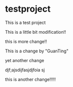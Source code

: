testproject
===========

This is a test project


This is a little bit modification!!

this is more change!!

This is a change by "GuanTing"

yet another change


djf;ajsdijfasjdjfoia sj


this is another change!!!!!